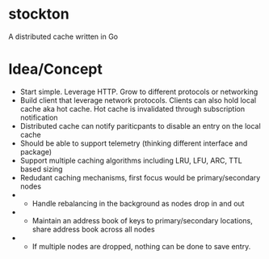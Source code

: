 # stockton

A distributed cache written in Go

# Idea/Concept

- Start simple. Leverage HTTP. Grow to different protocols or networking
- Build client that leverage network protocols. Clients can also hold local cache aka hot cache. Hot cache is invalidated through subscription notification
- Distributed cache can notify pariticpants to disable an entry on the local cache
- Should be able to support telemetry (thinking different interface and package)
- Support multiple caching algorithms including LRU, LFU, ARC, TTL based sizing
- Redudant caching mechanisms, first focus would be primary/secondary nodes
- - Handle rebalancing in the background as nodes drop in and out
- - Maintain an address book of keys to primary/secondary locations, share address book across all nodes
- - If multiple nodes are dropped, nothing can be done to save entry. 